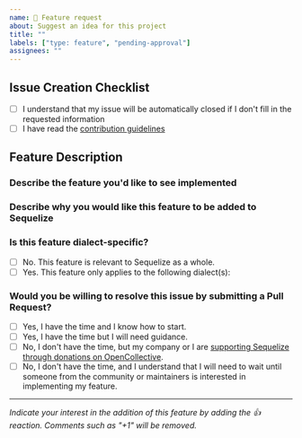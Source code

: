 ```yaml
---
name: 🚀 Feature request
about: Suggest an idea for this project
title: ""
labels: ["type: feature", "pending-approval"]
assignees: ""
---
```


<!--
If you don't follow the issue template, your issue may be closed.

Remember to properly format your code in code blocks.

Please note this is an issue tracker, not a support forum.
For general questions, please use one of these:
- Stack Overflow: https://stackoverflow.com/questions/tagged/sequelize.js
- GitHub Discussions: https://github.com/sequelize/sequelize/discussions
-->

## Issue Creation Checklist

- [ ] I understand that my issue will be automatically closed if I don't fill in the requested information
- [ ] I have read the [contribution guidelines](https://github.com/sequelize/sequelize/blob/main/CONTRIBUTING.md)

## Feature Description

### Describe the feature you'd like to see implemented

<!-- A clear and concise description of what you want to happen. How can the requested feature be used to approach the problem it's supposed to solve? -->
<!-- If applicable, add a code snippet showing how your feature would be used in a real use-case -->

### Describe why you would like this feature to be added to Sequelize

<!-- Short explanation why this should be part of Sequelize rather than a separate package. -->

### Is this feature dialect-specific?

- [ ] No. This feature is relevant to Sequelize as a whole.
- [ ] Yes. This feature only applies to the following dialect(s): <!-- fill this in -->

### Would you be willing to resolve this issue by submitting a Pull Request?

<!-- Remember that first contributors are welcome! -->

- [ ] Yes, I have the time and I know how to start.
- [ ] Yes, I have the time but I will need guidance.
- [ ] No, I don't have the time, but my company or I are [supporting Sequelize through donations on OpenCollective](https://opencollective.com/sequelize).
- [ ] No, I don't have the time, and I understand that I will need to wait until someone from the community or maintainers is interested in implementing my feature.

---

<!-- do not delete this footer -->

*Indicate your interest in the addition of this feature by adding the 👍 reaction. Comments such as "+1" will be removed.*
